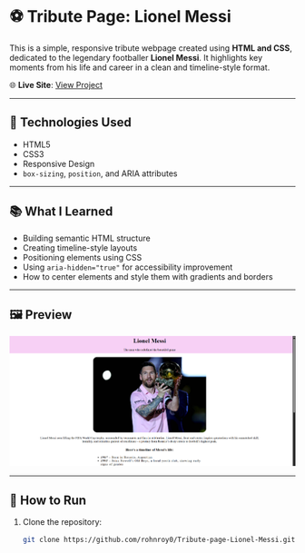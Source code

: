 # ⚽ Tribute Page: Lionel Messi

This is a simple, responsive tribute webpage created using **HTML and CSS**, dedicated to the legendary footballer **Lionel Messi**. It highlights key moments from his life and career in a clean and timeline-style format.

🌐 **Live Site**: [View Project](https://rohnroy0.github.io/Tribute-page-Lionel-Messi/)

---

## 🔧 Technologies Used

- HTML5
- CSS3
- Responsive Design
- `box-sizing`, `position`, and ARIA attributes

---

## 📚 What I Learned

- Building semantic HTML structure
- Creating timeline-style layouts
- Positioning elements using CSS
- Using `aria-hidden="true"` for accessibility improvement
- How to center elements and style them with gradients and borders

---

## 🖼️ Preview

![Preview Image](https://github.com/rohnroy0/Tribute-page-Lionel-Messi/blob/main/preview01.png?raw=true)

---

## 🚀 How to Run

1. Clone the repository:
   ```bash
   git clone https://github.com/rohnroy0/Tribute-page-Lionel-Messi.git
